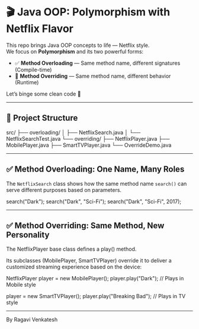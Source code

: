 # 🎬 Java OOP: Polymorphism with Netflix Flavor

This repo brings Java OOP concepts to life — Netflix style.  
We focus on **Polymorphism** and its two powerful forms:

- ✅ **Method Overloading** — Same method name, different signatures (Compile-time)
- 🔁 **Method Overriding** — Same method name, different behavior (Runtime)

Let’s binge some clean code 🍿

---

## 📁 Project Structure

src/
├── overloading/
│ ├── NetflixSearch.java
│ └── NetflixSearchTest.java
└── overriding/
├── NetflixPlayer.java
├── MobilePlayer.java
├── SmartTVPlayer.java
└── OverrideDemo.java


---

## ✅ Method Overloading: One Name, Many Roles

The `NetflixSearch` class shows how the same method name `search()` can serve different purposes based on parameters.

search("Dark");
search("Dark", "Sci-Fi");
search("Dark", "Sci-Fi", 2017);

---

## ✅ Method Overriding: Same Method, New Personality
The NetflixPlayer base class defines a play() method.

Its subclasses (MobilePlayer, SmartTVPlayer) override it to deliver a customized streaming experience based on the device:

NetflixPlayer player = new MobilePlayer();
player.play("Dark");  // Plays in Mobile style

player = new SmartTVPlayer();
player.play("Breaking Bad");  // Plays in TV style

---

By Ragavi Venkatesh


